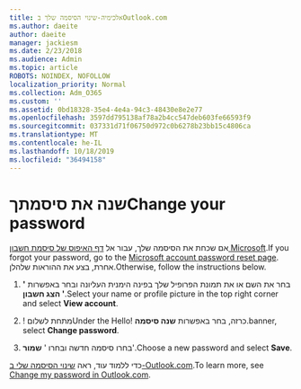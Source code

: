 ```yaml
---
title: אלכימיה-שינוי הסיסמה שלך בOutlook.com
ms.author: daeite
author: daeite
manager: jackiesm
ms.date: 2/23/2018
ms.audience: Admin
ms.topic: article
ROBOTS: NOINDEX, NOFOLLOW
localization_priority: Normal
ms.collection: Adm_O365
ms.custom: ''
ms.assetid: 0bd18328-35e4-4e4a-94c3-48430e8e2e77
ms.openlocfilehash: 3597dd795138af78a2b4cc547deb603fe66593f9
ms.sourcegitcommit: 037331d71f06750d972c0b6278b23bb15c4806ca
ms.translationtype: MT
ms.contentlocale: he-IL
ms.lasthandoff: 10/18/2019
ms.locfileid: "36494158"
---
```

# <a name="change-your-password"></a><span data-ttu-id="d660a-102">שנה את סיסמתך</span><span class="sxs-lookup"><span data-stu-id="d660a-102">Change your password</span></span>

<span data-ttu-id="d660a-103">אם שכחת את הסיסמה שלך, עבור אל [דף האיפוס של סיסמת חשבון Microsoft](https://go.microsoft.com/fwlink/p/?linkid=841909).</span><span class="sxs-lookup"><span data-stu-id="d660a-103">If you forgot your password, go to the [Microsoft account password reset page](https://go.microsoft.com/fwlink/p/?linkid=841909).</span></span> <span data-ttu-id="d660a-104">אחרת, בצע את ההוראות שלהלן.</span><span class="sxs-lookup"><span data-stu-id="d660a-104">Otherwise, follow the instructions below.</span></span>
  
1. <span data-ttu-id="d660a-105">בחר את השם או את תמונת הפרופיל שלך בפינה הימנית העליונה ובחר באפשרות **' הצג חשבון '**.</span><span class="sxs-lookup"><span data-stu-id="d660a-105">Select your name or profile picture in the top right corner and select **View account**.</span></span> 
    
2. <span data-ttu-id="d660a-106">! מתחת לשלום</span><span class="sxs-lookup"><span data-stu-id="d660a-106">Under the Hello!</span></span> <span data-ttu-id="d660a-107">כרזה, בחר באפשרות **שנה סיסמה**.</span><span class="sxs-lookup"><span data-stu-id="d660a-107">banner, select **Change password**.</span></span> 
    
3. <span data-ttu-id="d660a-108">בחרו סיסמה חדשה ובחרו ' **שמור**'.</span><span class="sxs-lookup"><span data-stu-id="d660a-108">Choose a new password and select **Save**.</span></span> 
    
<span data-ttu-id="d660a-109">כדי ללמוד עוד, ראה [שינוי הסיסמה שלי ב-Outlook.com](https://support.office.com/article/2138d690-811c-4545-b2f3-e4dbe80c9735.aspx).</span><span class="sxs-lookup"><span data-stu-id="d660a-109">To learn more, see [Change my password in Outlook.com](https://support.office.com/article/2138d690-811c-4545-b2f3-e4dbe80c9735.aspx).</span></span>
  

